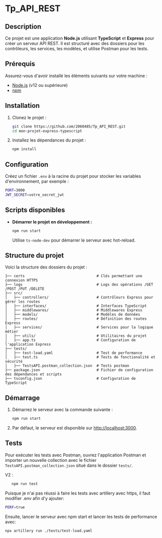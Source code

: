 # Tp_API_REST

## Description

Ce projet est une application **Node.js** utilisant **TypeScript** et **Express** pour créer un serveur API REST. Il est structuré avec des dossiers pour les contrôleurs, les services, les modèles, et utilise Postman pour les tests.

## Prérequis

Assurez-vous d'avoir installé les éléments suivants sur votre machine :

- [Node.js](https://nodejs.org/en/) (v12 ou supérieure)
- [npm](https://www.npmjs.com/)

## Installation

1. Clonez le projet :

   ```bash
   git clone https://github.com/2060485/Tp_API_REST.git
   cd mon-projet-express-typescript

   ```

2. Installez les dépendances du projet :

   ```bash
   npm install
   ```

## Configuration

Créez un fichier `.env` à la racine du projet pour stocker les variables d'environnement, par exemple :

```bash
PORT=3000
JWT_SECRET=votre_secret_jwt
```

## Scripts disponibles

- **Démarrer le projet en développement :**

   ```bash
   npm run start
   ```

   Utilise `ts-node-dev` pour démarrer le serveur avec hot-reload.

## Structure du projet

Voici la structure des dossiers du projet :

```
├── certs                                 # Clés permettant une connexion HTTPS
├── logs                                  # Logs des opérations /GET /POST /PUT /DELETE
├── src/
│   ├── controllers/                      # Contrôleurs Express pour gérer les routes
│   ├── interfaces/                       # Interfaces TypeScript
│   ├── middlewares/                      # Middlewares Express
│   ├── models/                           # Modèles de données
│   ├── routes/                           # Définition des routes Express
│   ├── services/                         # Services pour la logique métier
│   ├── utils/                            # Utilitaires du projet
│   ├── app.ts                            # Configuration de l'application Express
├── tests/
│   ├── test-load.yaml                    # Test de performance
│   ├── test.ts                           # Tests de fonctionalité et sécurité
│   ├── TestsAPI.postman_collection.json  # Tests postman
├── package.json                          # Fichier de configuration des dépendances et scripts
├── tsconfig.json                         # Configuration de TypeScript
```

## Démarrage

1. Démarrez le serveur avec la commande suivante :

   ```bash
   npm run start
   ```

2. Par défaut, le serveur est disponible sur [http://localhost:3000](http://localhost:3000).

## Tests

Pour exécuter les tests avec Postman, ouvrez l'application Postman et importer un nouvelle collection avec le fichier `TestsAPI.postman_collection.json` situé dans le dossier `tests/`.

V2 : 
   ```bash
      npm run test
   ```

Puisque je n'ai pas réussi à faire les tests avec artillery avec https, il faut modifier .env afin d'y ajouter:

```bash
PERF=true
```

Ensuite, lancer le serveur avec npm start et lancer les tests de performance avec:

```bash
npx artillery run ./tests/test-load.yaml
```
